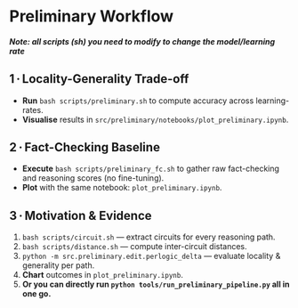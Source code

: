 # Preliminary Workflow
##### Note: all scripts (sh) you need to modify to change the model/learning rate
## 1 · Locality-Generality Trade-off  
- **Run** `bash scripts/preliminary.sh` to compute accuracy across learning-rates.  
- **Visualise** results in `src/preliminary/notebooks/plot_preliminary.ipynb`.

## 2 · Fact-Checking Baseline  
- **Execute** `bash scripts/preliminary_fc.sh` to gather raw fact-checking and reasoning scores (no fine-tuning).  
- **Plot** with the same notebook: `plot_preliminary.ipynb`.

## 3 · Motivation & Evidence  
1. `bash scripts/circuit.sh` — extract circuits for every reasoning path.  
2. `bash scripts/distance.sh` — compute inter-circuit distances.  
3. `python -m src.preliminary.edit.perlogic_delta` — evaluate locality & generality per path.  
4. **Chart** outcomes in `plot_preliminary.ipynb`.
5. **Or you can directly run `python tools/run_preliminary_pipeline.py` all in one go.**